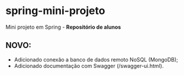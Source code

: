 # spring-mini-projeto

Mini projeto em Spring - **Repositório de alunos**

## NOVO:
- Adicionado conexão a banco de dados remoto NoSQL (MongoDB);
- Adicionado documentação com Swagger (/swagger-ui.html).